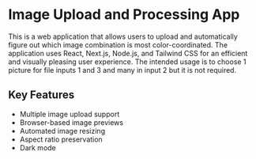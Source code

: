 # Image Upload and Processing App

This is a web application that allows users to upload and automatically figure out which image combination is most color-coordinated. The application uses React, Next.js, Node.js, and Tailwind CSS for an efficient and visually pleasing user experience.
The intended usage is to choose 1 picture for file inputs 1 and 3 and many in input 2 but it is not required.

## Key Features

- Multiple image upload support
- Browser-based image previews
- Automated image resizing
- Aspect ratio preservation
- Dark mode
